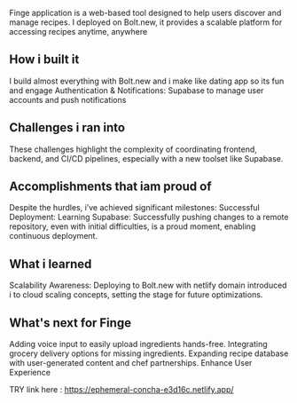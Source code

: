 Finge application is a web-based tool designed to help users discover and manage recipes. I deployed on Bolt.new, it provides a scalable platform for accessing recipes anytime, anywhere

## How i built it
I build almost everything with Bolt.new and i make like dating app so its fun and engage
Authentication & Notifications: Supabase to manage user accounts and push notifications

## Challenges i ran into
These challenges highlight the complexity of coordinating frontend, backend, and CI/CD pipelines, especially with a new toolset like Supabase. 

## Accomplishments that iam proud of
Despite the hurdles, i’ve achieved significant milestones: Successful Deployment: Learning Supabase: Successfully pushing changes to a remote repository, even with initial difficulties, is a proud moment, enabling continuous deployment.

## What i learned
Scalability Awareness: Deploying to Bolt.new with netlify domain introduced i to cloud scaling concepts, setting the stage for future optimizations.

## What's next for Finge
Adding voice input to easily upload ingredients hands-free.
Integrating grocery delivery options for missing ingredients.
Expanding recipe database with user-generated content and chef partnerships.
Enhance User Experience

TRY link here : https://ephemeral-concha-e3d16c.netlify.app/
